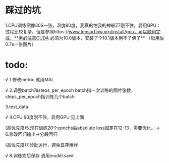 # 踩过的坑

1.CPU训练图像30S一张，温度90度，我真的怕我的神船Z7刚不住。启用GPU：过程比较复杂，但是参照https://www.tensorflow.org/install/gpu，可以顺利完成，**务必注意CUDA 必须为10.0版本，安装了个10.1版本用不了佛了** （启用后0.7s一张图片）

# todo:

√ 1.修改metric
就用MAL

√ 2.调整batch和steps_per_epoch 
batch指一次训练的图片张数，steps_per_epoch指训练几个batch

3.test_data

√ 4.CPU 90度刚不住，启用GPU
见上面

(高优先度)5.现在训练20个epochs后absolute loss固定在12-13，需要优化。→ 6.修改回归输出→分段回归

(高优先度)7.分批运行，避免显存爆炸

√ 8.训练完后保存
调用model.save